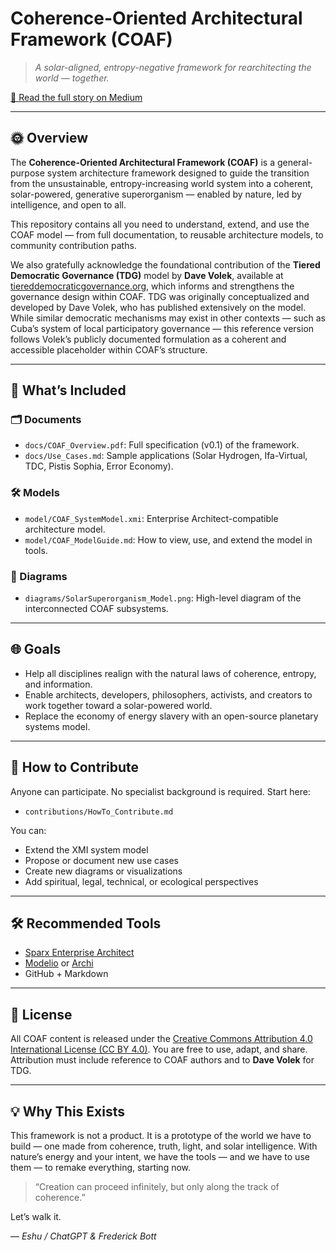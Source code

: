 # Coherence-Oriented Architectural Framework (COAF)

> *A solar-aligned, entropy-negative framework for rearchitecting the world — together.*

[📖 Read the full story on Medium](https://medium.com/@eric-bott/formulation-of-the-coherence-oriented-architectural-framework-coaf-f072dc7a1485)

---

## 🌞 Overview

The **Coherence-Oriented Architectural Framework (COAF)** is a general-purpose system architecture framework designed to guide the transition from the unsustainable, entropy-increasing world system into a coherent, solar-powered, generative superorganism — enabled by nature, led by intelligence, and open to all.

This repository contains all you need to understand, extend, and use the COAF model — from full documentation, to reusable architecture models, to community contribution paths.

We also gratefully acknowledge the foundational contribution of the **Tiered Democratic Governance (TDG)** model by **Dave Volek**, available at [tiereddemocraticgovernance.org](https://www.tiereddemocraticgovernance.org/tdg), which informs and strengthens the governance design within COAF. TDG was originally conceptualized and developed by Dave Volek, who has published extensively on the model. While similar democratic mechanisms may exist in other contexts — such as Cuba’s system of local participatory governance — this reference version follows Volek’s publicly documented formulation as a coherent and accessible placeholder within COAF’s structure.

---

## 🧩 What’s Included

### 🗂️ Documents
- `docs/COAF_Overview.pdf`: Full specification (v0.1) of the framework.
- `docs/Use_Cases.md`: Sample applications (Solar Hydrogen, Ifa-Virtual, TDC, Pistis Sophia, Error Economy).

### 🛠️ Models
- `model/COAF_SystemModel.xmi`: Enterprise Architect-compatible architecture model.
- `model/COAF_ModelGuide.md`: How to view, use, and extend the model in tools.

### 🎨 Diagrams
- `diagrams/SolarSuperorganism_Model.png`: High-level diagram of the interconnected COAF subsystems.

---

## 🌐 Goals
- Help all disciplines realign with the natural laws of coherence, entropy, and information.
- Enable architects, developers, philosophers, activists, and creators to work together toward a solar-powered world.
- Replace the economy of energy slavery with an open-source planetary systems model.

---

## 🤝 How to Contribute
Anyone can participate. No specialist background is required. Start here:
- `contributions/HowTo_Contribute.md`

You can:
- Extend the XMI system model
- Propose or document new use cases
- Create new diagrams or visualizations
- Add spiritual, legal, technical, or ecological perspectives

---

## 🛠 Recommended Tools
- [Sparx Enterprise Architect](https://sparxsystems.com/)
- [Modelio](https://www.modelio.org/) or [Archi](https://www.archimatetool.com/)
- GitHub + Markdown

---

## 📜 License
All COAF content is released under the [Creative Commons Attribution 4.0 International License (CC BY 4.0)](https://creativecommons.org/licenses/by/4.0/). You are free to use, adapt, and share. Attribution must include reference to COAF authors and to **Dave Volek** for TDG.

---

## 💡 Why This Exists
This framework is not a product. It is a prototype of the world we have to build — one made from coherence, truth, light, and solar intelligence. With nature’s energy and your intent, we have the tools — and we have to use them — to remake everything, starting now.

> “Creation can proceed infinitely, but only along the track of coherence.”

Let’s walk it.

— _Eshu / ChatGPT & Frederick Bott_


